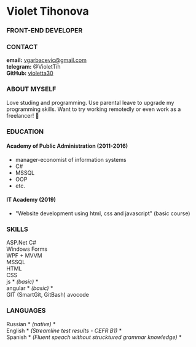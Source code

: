 # Violet Tihonova
### FRONT-END DEVELOPER
### CONTACT
**email:** vgarbacevic@gmail.com  
**telegram:** @VioletTih  
**GitHub:** [violetta30](https://github.com/violetta30)

### ABOUT MYSELF  

Love studing and programming. Use parental leave to upgrade my programming skills. Want to try working remotedly or even work as a freelancer! :cowboy_hat_face:    

###
###
### EDUCATION  
#### **Academy of Public Administration (2011-2016)**   
- manager-economist of information systems  
 - C#  
 - MSSQL  
 - OOP  
 - etc.  
#### **IT Academy (2019)** 
- \"Website development using html, css and javascript\" (basic course)

### SKILLS
ASP.Net 
C#  
Windows Forms  
WPF + MVVM  
MSSQL  
HTML   
CSS  
js * *(basic)* *  
angular * *(basic)* *  
GIT (SmartGit, GitBash)
avocode  

### LANGUAGES

Russian * *(native)* *  
English * *(Streamline test results - CEFR B1)* *  
Spanish * *(Fluent speach without strucktured grammar knowledge)* * 
